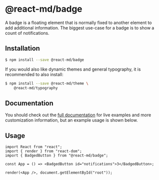 # @react-md/badge

A badge is a floating element that is normally fixed to another element to add
additional information. The biggest use-case for a badge is to show a count of
notifications.

## Installation

```sh
$ npm install --save @react-md/badge
```

If you would also like dynamic themes and general typography, it is recommended
to also install:

```sh
$ npm install --save @react-md/theme \
    @react-md/typography
```

<!-- DOCS_REMOVE -->

## Documentation

You should check out the
[full documentation](https://react-md.dev/packages/badge) for live examples and
more customization information, but an example usage is shown below.

<!-- DOCS_REMOVE_END -->

<!-- INCLUDING_STYLES -->

## Usage

```tsx
import React from "react";
import { render } from "react-dom";
import { BadgedButton } from "@react-md/badge";

const App = () => <BadgedButton id="notifications">3</BadgedButton>;

render(<App />, document.getElementById("root"));
```
